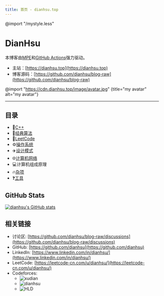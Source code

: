 ```yaml
---
title: 首页 - dianhsu.top
---
```

@import "/mystyle.less"
# DianHsu

本博客由[MPE](https://shd101wyy.github.io/markdown-preview-enhanced/#/)和[GitHub Actions](https://github.com/features/actions)强力驱动。

- 主站：[https://dianhsu.top](https://dianhsu.top)
- 博客源码：[https://github.com/dianhsu/blog-raw](https://github.com/dianhsu/blog-raw)

@import "https://cdn.dianhsu.top/image/avatar.jpg" {title="my avatar" alt="my avatar"}

--------------------------

## 目录

- :apple:[C++](./cplusplus/index.html)
- :rocket:[经典算法](./algorithm/index.html)
- :balloon:[LeetCode](./leetcode/index.html)
- :gear:[操作系统](./operation_system/index.html)
- :airplane:[设计模式](./design_pattern/index.html)
- :globe_with_meridians:[计算机网络](./computer_network/index.html)
- :computer:计算机组成原理
- :fire:[杂项](./misc/index.html)
- :question:[工具](./tool/index.html)


## GitHub Stats
[![dianhsu's GitHub stats](https://github-readme-stats.vercel.app/api?username=dianhsu)](https://github.com/anuraghazra/github-readme-stats)


## 相关链接
- 讨论区: [https://github.com/dianhsu/blog-raw/discussions](https://github.com/dianhsu/blog-raw/discussions)
- GitHub: [https://github.com/dianhsu](https://github.com/dianhsu)
- LinkedIn: [https://www.linkedin.com/in/dianhsu/](https://www.linkedin.com/in/dianhsu/)
- LeetCode: [https://leetcode-cn.com/u/dianhsu/](https://leetcode-cn.com/u/dianhsu/)
- Codeforces:
  - ![xudian](http://cfrating.ihcr.top/?user=xudian)
  - ![dianhsu](http://cfrating.ihcr.top/?user=dianhsu)
  - ![HLD](http://cfrating.ihcr.top/?user=HLD)